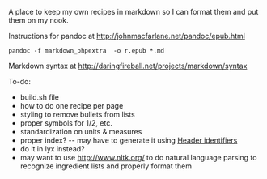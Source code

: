 A place to keep my own recipes in markdown so I can format them and put them on my nook.

Instructions for pandoc at http://johnmacfarlane.net/pandoc/epub.html

    pandoc -f markdown_phpextra  -o r.epub *.md

Markdown syntax at http://daringfireball.net/projects/markdown/syntax

To-do:
- build.sh file
- how to do one recipe per page
- styling to remove bullets from lists
- proper symbols for 1/2, etc.
- standardization on units & measures
- proper index? -- may have to generate it using [Header identifiers](http://johnmacfarlane.net/pandoc/README.html#header-identifiers-in-html-latex-and-context)
- do it in lyx instead?
- may want to use http://www.nltk.org/ to do natural language parsing to recognize ingredient lists and properly format them